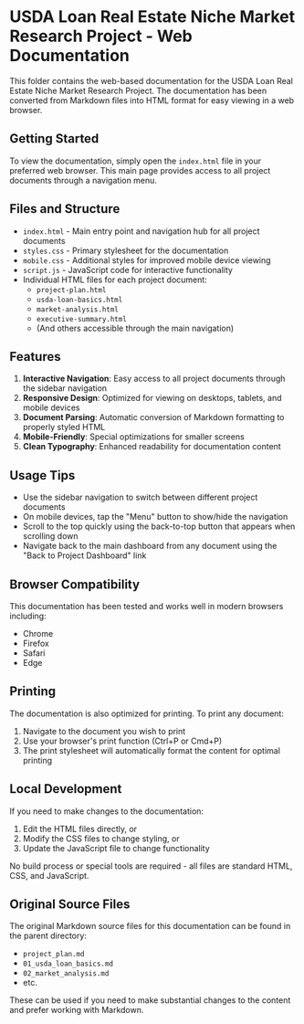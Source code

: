 # USDA Loan Real Estate Niche Market Research Project - Web Documentation

This folder contains the web-based documentation for the USDA Loan Real Estate Niche Market Research Project. The documentation has been converted from Markdown files into HTML format for easy viewing in a web browser.

## Getting Started

To view the documentation, simply open the `index.html` file in your preferred web browser. This main page provides access to all project documents through a navigation menu.

## Files and Structure

- `index.html` - Main entry point and navigation hub for all project documents
- `styles.css` - Primary stylesheet for the documentation
- `mobile.css` - Additional styles for improved mobile device viewing
- `script.js` - JavaScript code for interactive functionality
- Individual HTML files for each project document:
  - `project-plan.html`
  - `usda-loan-basics.html`
  - `market-analysis.html`
  - `executive-summary.html`
  - (And others accessible through the main navigation)

## Features

1. **Interactive Navigation**: Easy access to all project documents through the sidebar navigation
2. **Responsive Design**: Optimized for viewing on desktops, tablets, and mobile devices
3. **Document Parsing**: Automatic conversion of Markdown formatting to properly styled HTML
4. **Mobile-Friendly**: Special optimizations for smaller screens
5. **Clean Typography**: Enhanced readability for documentation content

## Usage Tips

- Use the sidebar navigation to switch between different project documents
- On mobile devices, tap the "Menu" button to show/hide the navigation
- Scroll to the top quickly using the back-to-top button that appears when scrolling down
- Navigate back to the main dashboard from any document using the "Back to Project Dashboard" link

## Browser Compatibility

This documentation has been tested and works well in modern browsers including:
- Chrome
- Firefox
- Safari
- Edge

## Printing

The documentation is also optimized for printing. To print any document:
1. Navigate to the document you wish to print
2. Use your browser's print function (Ctrl+P or Cmd+P)
3. The print stylesheet will automatically format the content for optimal printing

## Local Development

If you need to make changes to the documentation:

1. Edit the HTML files directly, or
2. Modify the CSS files to change styling, or
3. Update the JavaScript file to change functionality

No build process or special tools are required - all files are standard HTML, CSS, and JavaScript.

## Original Source Files

The original Markdown source files for this documentation can be found in the parent directory:

- `project_plan.md`
- `01_usda_loan_basics.md`
- `02_market_analysis.md`
- etc.

These can be used if you need to make substantial changes to the content and prefer working with Markdown.
